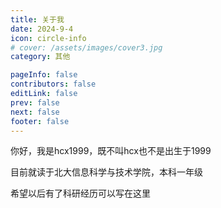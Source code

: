 ```yaml
---
title: 关于我
date: 2024-9-4
icon: circle-info
# cover: /assets/images/cover3.jpg
category: 其他

pageInfo: false
contributors: false
editLink: false
prev: false
next: false
footer: false
---
```


你好，我是hcx1999，既不叫hcx也不是出生于1999

目前就读于北大信息科学与技术学院，本科一年级

希望以后有了科研经历可以写在这里
